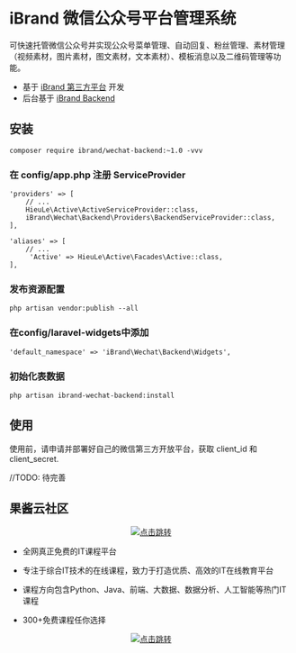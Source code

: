 # iBrand 微信公众号平台管理系统

可快速托管微信公众号并实现公众号菜单管理、自动回复、粉丝管理、素材管理（视频素材，图片素材，图文素材，文本素材）、模板消息以及二维码管理等功能。

- 基于 [iBrand 第三方平台](https://github.com/ibrandcc/laravel-wechat-platform) 开发
- 后台基于 [iBrand Backend](https://github.com/ibrandcc/backend)

##  安装

```
composer require ibrand/wechat-backend:~1.0 -vvv
```

### 在 config/app.php 注册 ServiceProvider 
```
'providers' => [
    // ...
    HieuLe\Active\ActiveServiceProvider::class,
    iBrand\Wechat\Backend\Providers\BackendServiceProvider::class,
],

'aliases' => [
    // ...
     'Active' => HieuLe\Active\Facades\Active::class,
],

```

### 发布资源配置

```
php artisan vendor:publish --all
```

### 在config/laravel-widgets中添加

```
'default_namespace' => 'iBrand\Wechat\Backend\Widgets',
```

### 初始化表数据

```
php artisan ibrand-wechat-backend:install
```

## 使用

使用前，请申请并部署好自己的微信第三方开放平台，获取 client_id 和 client_secret.

//TODO: 待完善

## 果酱云社区

<p align="center">
  <a href="https://guojiang.club/" target="_blank">
    <img src="https://cdn.guojiang.club/image/2022/02/16/wu_1fs0jbco2182g280l1vagm7be6.png" alt="点击跳转"/>
  </a>
</p>



- 全网真正免费的IT课程平台

- 专注于综合IT技术的在线课程，致力于打造优质、高效的IT在线教育平台

- 课程方向包含Python、Java、前端、大数据、数据分析、人工智能等热门IT课程

- 300+免费课程任你选择



<p align="center">
  <a href="https://guojiang.club/" target="_blank">
    <img src="https://cdn.guojiang.club/image/2022/02/16/wu_1fs0l82ae1pq11e431j6n17js1vq76.png" alt="点击跳转"/>
  </a>
</p>